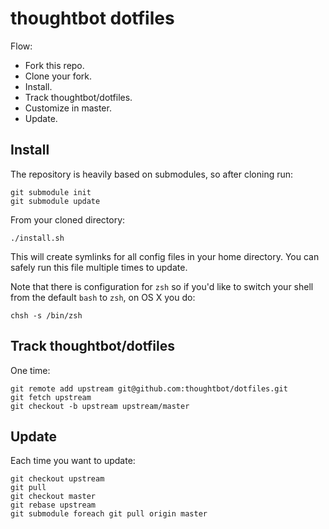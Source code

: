 thoughtbot dotfiles
===================

Flow:

* Fork this repo.
* Clone your fork.
* Install.
* Track thoughtbot/dotfiles.
* Customize in master.
* Update.

Install
-------

The repository is heavily based on submodules, so after cloning run:

    git submodule init
    git submodule update

From your cloned directory:

    ./install.sh

This will create symlinks for all config files in your home directory. You can
safely run this file multiple times to update.

Note that there is configuration for `zsh` so if you'd like to switch your shell from the default `bash` to `zsh`, on OS X you do:

    chsh -s /bin/zsh

Track thoughtbot/dotfiles
-------------------------

One time:

    git remote add upstream git@github.com:thoughtbot/dotfiles.git
    git fetch upstream
    git checkout -b upstream upstream/master

Update
------

Each time you want to update:

    git checkout upstream
    git pull
    git checkout master
    git rebase upstream
    git submodule foreach git pull origin master
